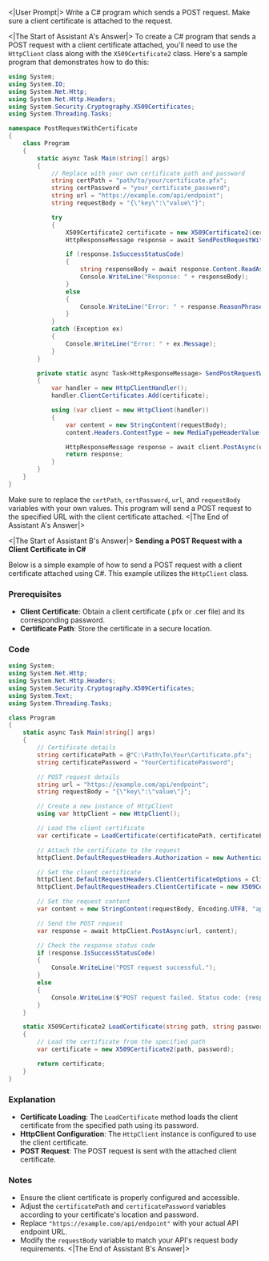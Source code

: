 <|User Prompt|>
Write a C# program which sends a POST request. Make sure a client certificate is attached to the request.

<|The Start of Assistant A's Answer|>
To create a C# program that sends a POST request with a client certificate attached, you'll need to use the `HttpClient` class along with the `X509Certificate2` class. Here's a sample program that demonstrates how to do this:

```csharp
using System;
using System.IO;
using System.Net.Http;
using System.Net.Http.Headers;
using System.Security.Cryptography.X509Certificates;
using System.Threading.Tasks;

namespace PostRequestWithCertificate
{
    class Program
    {
        static async Task Main(string[] args)
        {
            // Replace with your own certificate path and password
            string certPath = "path/to/your/certificate.pfx";
            string certPassword = "your_certificate_password";
            string url = "https://example.com/api/endpoint";
            string requestBody = "{\"key\":\"value\"}";

            try
            {
                X509Certificate2 certificate = new X509Certificate2(certPath, certPassword);
                HttpResponseMessage response = await SendPostRequestWithCertificate(url, requestBody, certificate);

                if (response.IsSuccessStatusCode)
                {
                    string responseBody = await response.Content.ReadAsStringAsync();
                    Console.WriteLine("Response: " + responseBody);
                }
                else
                {
                    Console.WriteLine("Error: " + response.ReasonPhrase);
                }
            }
            catch (Exception ex)
            {
                Console.WriteLine("Error: " + ex.Message);
            }
        }

        private static async Task<HttpResponseMessage> SendPostRequestWithCertificate(string url, string requestBody, X509Certificate2 certificate)
        {
            var handler = new HttpClientHandler();
            handler.ClientCertificates.Add(certificate);

            using (var client = new HttpClient(handler))
            {
                var content = new StringContent(requestBody);
                content.Headers.ContentType = new MediaTypeHeaderValue("application/json");

                HttpResponseMessage response = await client.PostAsync(url, content);
                return response;
            }
        }
    }
}
```

Make sure to replace the `certPath`, `certPassword`, `url`, and `requestBody` variables with your own values. This program will send a POST request to the specified URL with the client certificate attached.
<|The End of Assistant A's Answer|>

<|The Start of Assistant B's Answer|>
**Sending a POST Request with a Client Certificate in C#**

Below is a simple example of how to send a POST request with a client certificate attached using C#. This example utilizes the `HttpClient` class.

### Prerequisites

- **Client Certificate**: Obtain a client certificate (.pfx or .cer file) and its corresponding password.
- **Certificate Path**: Store the certificate in a secure location.

### Code

```csharp
using System;
using System.Net.Http;
using System.Net.Http.Headers;
using System.Security.Cryptography.X509Certificates;
using System.Text;
using System.Threading.Tasks;

class Program
{
    static async Task Main(string[] args)
    {
        // Certificate details
        string certificatePath = @"C:\Path\To\Your\Certificate.pfx";
        string certificatePassword = "YourCertificatePassword";

        // POST request details
        string url = "https://example.com/api/endpoint";
        string requestBody = "{\"key\":\"value\"}";

        // Create a new instance of HttpClient
        using var httpClient = new HttpClient();

        // Load the client certificate
        var certificate = LoadCertificate(certificatePath, certificatePassword);

        // Attach the certificate to the request
        httpClient.DefaultRequestHeaders.Authorization = new AuthenticationHeaderValue("ClientCertificate");

        // Set the client certificate
        httpClient.DefaultRequestHeaders.ClientCertificateOptions = ClientCertificateOption.Manual;
        httpClient.DefaultRequestHeaders.ClientCertificate = new X509Certificate2(certificate);

        // Set the request content
        var content = new StringContent(requestBody, Encoding.UTF8, "application/json");

        // Send the POST request
        var response = await httpClient.PostAsync(url, content);

        // Check the response status code
        if (response.IsSuccessStatusCode)
        {
            Console.WriteLine("POST request successful.");
        }
        else
        {
            Console.WriteLine($"POST request failed. Status code: {response.StatusCode}");
        }
    }

    static X509Certificate2 LoadCertificate(string path, string password)
    {
        // Load the certificate from the specified path
        var certificate = new X509Certificate2(path, password);

        return certificate;
    }
}
```

### Explanation

- **Certificate Loading**: The `LoadCertificate` method loads the client certificate from the specified path using its password.
- **HttpClient Configuration**: The `HttpClient` instance is configured to use the client certificate.
- **POST Request**: The POST request is sent with the attached client certificate.

### Notes

- Ensure the client certificate is properly configured and accessible.
- Adjust the `certificatePath` and `certificatePassword` variables according to your certificate's location and password.
- Replace `"https://example.com/api/endpoint"` with your actual API endpoint URL.
- Modify the `requestBody` variable to match your API's request body requirements.
<|The End of Assistant B's Answer|>